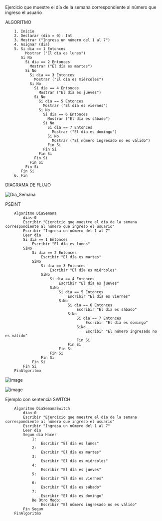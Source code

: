 Ejercicio que muestre el día de la semana correspondiente al número que ingreso el usuario

ALGORITMO

        1. Inicio
        2. Declarar (dia = 0): Int
        3. Mostrar ("Ingresa un número del 1 al 7")
        4. Asignar (dia)
        5. Si dia == 1 Entonces
             Mostrar ("El día es lunes")
           Si No
             Si dia == 2 Entonces
               Mostrar ("El día es martes")
             Si No
               Si dia == 3 Entonces
                 Mostrar ("El día es miércoles")
               Si No
                 Si dia == 4 Entonces
                   Mostrar ("El día es jueves")
                 Si No
                   Si dia == 5 Entonces
                     Mostrar ("El día es viernes")
                   Si No
                     Si dia == 6 Entonces
                       Mostrar ("El día es sábado")
                     Si No
                       Si dia == 7 Entonces
                         Mostrar ("El día es domingo")
                       Si No
                         Mostrar ("El número ingresado no es válido")
                       Fin Si
                     Fin Si
                   Fin Si
                 Fin Si
               Fin Si
             Fin Si
           Fin Si
        6. Fin

DIAGRAMA DE FLUJO

![Dia_Semana](https://user-images.githubusercontent.com/113545673/192043735-5178f89e-6d7c-4b75-b7d6-02bdfb04b884.jpg)


PSEINT

        Algoritmo DiaSemana
            dia<-0
            Escribir "Ejercicio que muestre el día de la semana correspondiente al número que ingreso el usuario"
            Escribir "Ingresa un número del 1 al 7"
            Leer dia
            Si dia == 1 Entonces
                Escribir "El día es lunes"
            SiNo
                Si dia == 2 Entonces
                    Escribir "El día es martes"
                SiNo
                    Si dia == 3 Entonces
                        Escribir "El día es miércoles"
                    SiNo
                        Si dia == 4 Entonces
                            Escribir "El día es jueves"
                        SiNo
                            Si dia == 5 Entonces
                                Escribir "El día es viernes"
                            SiNo
                                Si dia == 6 Entonces
                                    Escribir "El día es sábado"
                                SiNo
                                    Si dia == 7 Entonces
                                        Escribir "El día es domingo"
                                    SiNo
                                        Escribir "El número ingresado no es válido"
                                    Fin Si
                                Fin Si
                            Fin Si
                        Fin Si
                    Fin Si
                Fin Si
            Fin Si
        FinAlgoritmo

![image](https://user-images.githubusercontent.com/113545673/192039357-7a23edad-2418-4aeb-b161-86ff7830ac8c.png)

![image](https://user-images.githubusercontent.com/113545673/192039653-ca1f6e71-5b01-4efe-8a7f-37fb10086a0f.png)


Ejemplo con sentencia SWITCH

        Algoritmo DiaSemanaSwitch
            dia<-0
            Escribir "Ejercicio que muestre el día de la semana correspondiente al número que ingreso el usuario"
            Escribir "Ingresa un número del 1 al 7"
            Leer dia
            Segun dia Hacer
                1:
                    Escribir "El día es lunes"
                2:
                    Escribir "El día es martes"
                3:
                    Escribir "El día es miércoles"
                4:
                    Escribir "El día es jueves"
                5:
                    Escribir "El día es viernes"
                6:
                    Escribir "El día es sábado"
                7:
                    Escribir "El día es domingo"
                De Otro Modo:
                    Escribir "El número ingresado no es válido"
            Fin Segun
        FinAlgoritmo
